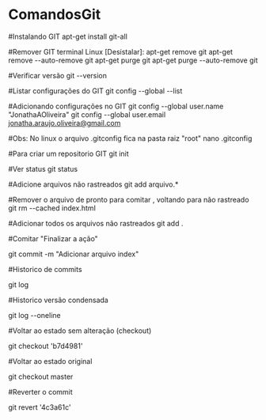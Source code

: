 # ComandosGit
#Instalando GIT
apt-get install git-all

#Remover GIT terminal Linux [Desistalar]:
apt-get remove git
apt-get remove --auto-remove git
apt-get purge git
apt-get purge --auto-remove git

#Verificar versão
git --version

#Listar configurações do GIT
git config --global --list

#Adicionando configurações no GIT
git config --global user.name "JonathaAOliveira"
git config --global user.email jonatha.araujo.oliveira@gmail.com

#Obs: No linux o arquivo .gitconfig fica na pasta raiz "root"
nano .gitconfig

#Para criar um repositorio GIT
git init

#Ver status
git status

#Adicione arquivos não rastreados
git add arquivo.*

#Remover o arquivo de pronto para comitar , voltando para não rastreado
git rm --cached index.html

#Adicionar todos os arquivos não rastreados 
git add .

#Comitar "Finalizar a ação"

git commit -m "Adicionar arquivo index"

#Historico de commits

git log

#Historico versão condensada

git log --oneline

#Voltar ao estado sem alteração (checkout)

git checkout 'b7d4981'

#Voltar ao estado original

git checkout master

#Reverter o commit

git revert '4c3a61c'

#





